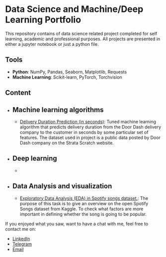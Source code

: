 # Data Science and Machine/Deep Learning Portfolio
This repository contains of data science related project completed for self learning, academic and professional purposes. All projects are presented in either a jupyter notebook or just a python file.
## Tools
- __Python__: NumPy, Pandas, Seaborn, Matplotlib, Requests
- __Machine Learning__: Scikit-learn, PyTorch, Torchvision
## Content
- ## Machine learning algorithms
  - [Delivery Duration Prediction (in seconds)](https://github.com/ArturUA/data_science_portfolio/tree/main/DeliveryDurationPrediction): Tuned machine learning algorithm that predicts delivery duration from the Door Dash delivery company to the customer in seconds by some particular set of features. The dataset used in project is a public data posted by Door Dash company on the Strata Scratch website.
- ## Deep learning
  - 
- ## Data Analysis and visualization
  - [Exploratory Data Analysis (EDA) in Spotify songs dataset.](https://github.com/ArturUA/data_science_portfolio/tree/main/SpotifySongsEDA): The purpose of this task is to give an overview on the open Spotify Songs dataset from Kaggle. To check what factors are more important in defining whether the song is going to be popular.

If you enjoyed what you saw, want to have a chat with me, feel free to contact me on:
- [LinkedIn](https://www.linkedin.com/in/arthur-shamray-020ab724b/)
- [Telegram](https://t.me/fr3mann)
- [Email](https://mail.google.com/mail/?view=cm&source=mailto&to=fr3m.work@gmail.com)
